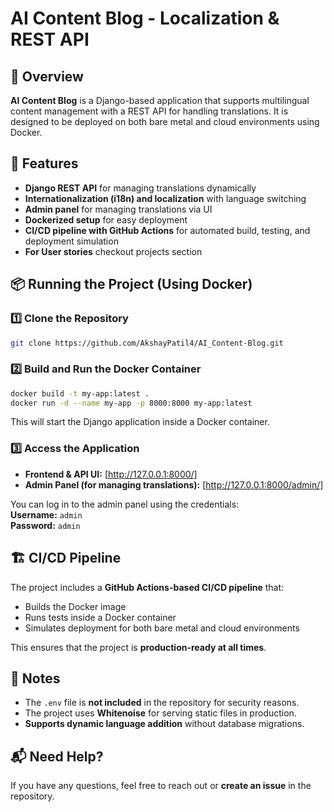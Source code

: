 # AI Content Blog - Localization & REST API

## 📌 Overview

**AI Content Blog** is a Django-based application that supports multilingual content management with a REST API for handling translations. It is designed to be deployed on both bare metal and cloud environments using Docker.

## 🚀 Features

- **Django REST API** for managing translations dynamically
- **Internationalization (i18n) and localization** with language switching
- **Admin panel** for managing translations via UI
- **Dockerized setup** for easy deployment
- **CI/CD pipeline with GitHub Actions** for automated build, testing, and deployment simulation
- **For User stories** checkout projects section

## 📦 Running the Project (Using Docker)

### 1️⃣ Clone the Repository

```sh
git clone https://github.com/AkshayPatil4/AI_Content-Blog.git
```

### 2️⃣ Build and Run the Docker Container

```sh
docker build -t my-app:latest .
docker run -d --name my-app -p 8000:8000 my-app:latest
```

This will start the Django application inside a Docker container.

### 3️⃣ Access the Application

- **Frontend & API UI:** [http://127.0.0.1:8000/]
- **Admin Panel (for managing translations):** [http://127.0.0.1:8000/admin/]

You can log in to the admin panel using the credentials:  
**Username:** `admin`  
**Password:** `admin`  

## 🏗 CI/CD Pipeline

The project includes a **GitHub Actions-based CI/CD pipeline** that:

- Builds the Docker image
- Runs tests inside a Docker container
- Simulates deployment for both bare metal and cloud environments

This ensures that the project is **production-ready at all times**.

## 📝 Notes

- The `.env` file is **not included** in the repository for security reasons.
- The project uses **Whitenoise** for serving static files in production.
- **Supports dynamic language addition** without database migrations.

## 📬 Need Help?

If you have any questions, feel free to reach out or **create an issue** in the repository.
